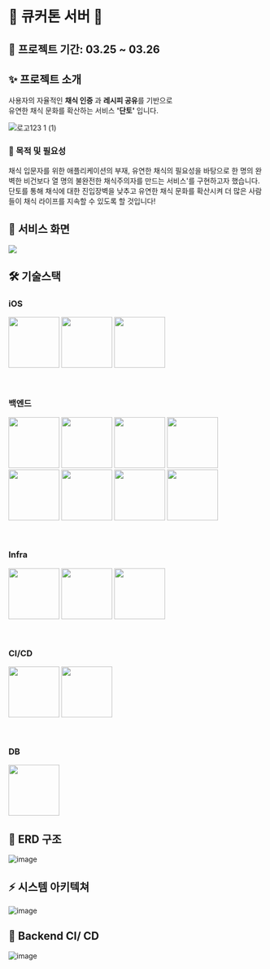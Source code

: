 # 🍅 큐커톤 서버 🍅
## 📆 프로젝트 기간: 03.25 ~ 03.26
## ✨ 프로젝트 소개
사용자의 자율적인 **채식 인증** 과 **레시피 공유**를 기반으로 <br/>
유연한 채식 문화를 확산하는 서비스 **'단토'** 입니다.

![로고123 1 (1)](https://user-images.githubusercontent.com/86006389/227743594-a6e76cc0-2f26-42de-8fa8-33c97d4b273e.png)

### 🎈 목적 및 필요성
채식 입문자를 위한 애플리케이션의 부재, 유연한 채식의 필요성을 바탕으로 한 명의 완벽한 비건보다 열 명의 불완전한 채식주의자를 만드는 서비스'를 구현하고자 했습니다. 
단토를 통해 채식에 대한 진입장벽을 낮추고 유연한 채식 문화를 확산시켜 더 많은 사람들이 채식 라이프를 지속할 수 있도록 할 것입니다!

## 📌 서비스 화면

<img src="https://user-images.githubusercontent.com/86006389/227746208-0c2320eb-4a18-463f-9273-e12a23c4e260.gif">

## 🛠 기술스택
### iOS    
<img src="https://user-images.githubusercontent.com/86006389/227744129-f2813b6b-9125-40f4-8892-077df8d39a74.png" width="100" height="100"> <img src="https://user-images.githubusercontent.com/86006389/227744210-7046f7a1-553f-4829-8c19-feff8151b4bf.png" width="100" height="100"> <img src="https://user-images.githubusercontent.com/86006389/227744648-1291d5c2-0a45-4228-a1ea-0e3565901f84.png" width="100" height="100">

<br/>

### 백엔드
<img src="https://user-images.githubusercontent.com/86006389/227744379-202b608c-b7ba-45ed-825d-53b992c7f2e7.png" width="100" height="100"> <img src="https://user-images.githubusercontent.com/86006389/227744403-0d7eacd3-880b-4bf7-985a-dda34dd14119.png" height="100" width="100"> <img src="https://user-images.githubusercontent.com/86006389/227744453-3f44d2ba-8c6f-4bb2-9eb4-d6f38afe596e.png" width="100" height="100"> <img src="https://user-images.githubusercontent.com/86006389/227744490-f90765ee-069e-4228-87f6-4e5548429e9a.png" width="100" height="100"> <img src="https://user-images.githubusercontent.com/86006389/227744585-097ef33a-1080-4b66-9c0e-d595e1386450.png" width="100" height="100"> <img src="https://user-images.githubusercontent.com/86006389/227744453-3f44d2ba-8c6f-4bb2-9eb4-d6f38afe596e.png" width="100" height="100"> <img src="https://user-images.githubusercontent.com/86006389/227744671-8d6ba503-90a6-4d8b-a7dc-569159f87ba8.png" width="100" height="100"> <img src="https://user-images.githubusercontent.com/86006389/227744693-0099651d-92fd-4afd-9170-ed63292d9848.png" width="100" height="100">

<br/>

### Infra
<img src="https://user-images.githubusercontent.com/86006389/227744726-719cf471-f311-425b-b60b-45cb1be92b58.png" width="100" height="100"> <img src="https://user-images.githubusercontent.com/86006389/227744738-162c909e-112e-4ea7-98fa-96c02a3d7152.png" width="100" height="100"> <img src="https://user-images.githubusercontent.com/86006389/227744887-e1915ab4-d789-4067-9723-38bf90cbb928.png" height="100">

<br/>

### CI/CD
<img src="https://user-images.githubusercontent.com/86006389/227744800-61be1fe2-fab4-4a71-8c65-0296f67546a9.png" width="100" height="100"> <img src="https://user-images.githubusercontent.com/86006389/227744820-0bec1ec8-1c7f-49c0-92c1-cd7594fa0f2c.png" width="100" height="100">

<br/>

### DB
<img src="https://user-images.githubusercontent.com/86006389/227744846-fc67abe6-6799-4540-a1d7-6c748830977f.png" height="100">

## 📃 ERD 구조
![image](https://user-images.githubusercontent.com/86006389/227745008-94d94901-4ca4-4f79-ad75-53bafa26ec1b.png)


## ⚡️ 시스템 아키텍쳐
![image](https://user-images.githubusercontent.com/86006389/227745642-cfe9a46a-b08a-4015-80b4-651b3f0138f3.png)


## 🚙 Backend CI/ CD
![image](https://user-images.githubusercontent.com/86006389/227745679-904dc6e0-3600-4c4a-9064-b459f23fad99.png)

